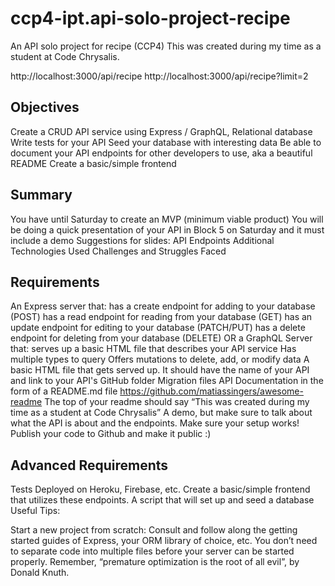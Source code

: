 # ccp4-ipt.api-solo-project-recipe

An API solo project for recipe (CCP4)
This was created during my time as a student at Code Chrysalis.

http://localhost:3000/api/recipe
http://localhost:3000/api/recipe?limit=2

## Objectives

Create a CRUD API service using Express / GraphQL, Relational database
Write tests for your API
Seed your database with interesting data
Be able to document your API endpoints for other developers to use, aka a beautiful README
Create a basic/simple frontend

## Summary

You have until Saturday to create an MVP (minimum viable product)
You will be doing a quick presentation of your API in Block 5 on Saturday and it must include a demo
Suggestions for slides:
API Endpoints
Additional Technologies Used
Challenges and Struggles Faced

## Requirements

An Express server that:
has a create endpoint for adding to your database (POST)
has a read endpoint for reading from your database (GET)
has an update endpoint for editing to your database (PATCH/PUT)
has a delete endpoint for deleting from your database (DELETE)
OR a GraphQL Server that:
serves up a basic HTML file that describes your API service
Has multiple types to query
Offers mutations to delete, add, or modify data
A basic HTML file that gets served up. It should have the name of your API and link to your API's GitHub folder
Migration files
API Documentation in the form of a README.md file https://github.com/matiassingers/awesome-readme
The top of your readme should say “This was created during my time as a student at Code Chrysalis”
A demo, but make sure to talk about what the API is about and the endpoints. Make sure your setup works!
Publish your code to Github and make it public :)

## Advanced Requirements

Tests
Deployed on Heroku, Firebase, etc.
Create a basic/simple frontend that utilizes these endpoints.
A script that will set up and seed a database
Useful Tips:

Start a new project from scratch:
Consult and follow along the getting started guides of Express, your ORM library of choice, etc.
You don’t need to separate code into multiple files before your server can be started properly.
Remember, “premature optimization is the root of all evil”, by Donald Knuth.
